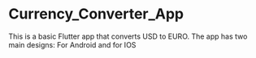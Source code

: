 # Currency_Converter_App
This is a basic Flutter app that converts USD to EURO.
The app has two main designs:
For Android and for IOS
